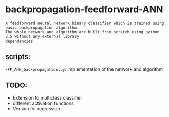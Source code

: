 # backpropagation-feedforward-ANN
    A feedforward neural network binary classifier which is trained using basic backpropagation algorithm.
    The whole network and algorithm are built from scratch using python 3.5 without any external library 
    dependencies.

## scripts:
-`FF_ANN_backpropagation.py`: implementation of the network and algorithm

## TODO:
- Extension to multiclass classifier
- different activation functions
- Version for regression
